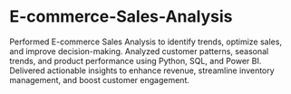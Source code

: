 # E-commerce-Sales-Analysis
Performed E-commerce Sales Analysis to identify trends, optimize sales, and improve decision-making. Analyzed customer patterns, seasonal trends, and product performance using Python, SQL, and Power BI. Delivered actionable insights to enhance revenue, streamline inventory management, and boost customer engagement.
